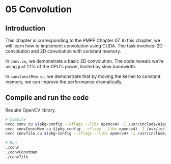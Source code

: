 # 05 Convolution

## Introduction
This chapter is corresponding to the PMPP Chapter 07. In this chapter, we will learn how to implement convolution using CUDA. The task involves: 2D convolution and 2D convolution with constant memory.

In `conv.cu`, we demonstrate a basic 2D convolution. The code reveals we're using just 1.1% of the GPU's power, limited by slow bandwidth.

In `convConstMem.cu`, we demonstrate that by moving the kernel to constant memory, we can improve the performance dramatically.

## Compile and run the code
Require OpenCV library.

```bash
# Compile
nvcc conv.cu $(pkg-config --cflags --libs opencv4) -I /usr/include/eigen3/ -o conv
nvcc convConstMem.cu $(pkg-config --cflags --libs opencv4) -I /usr/include/eigen3/ -o convConstMem
nvcc convTile.cu $(pkg-config --cflags --libs opencv4) -I /usr/include/eigen3/ -o convTile

# Run
./conv
./convConstMem
./convTile
```
